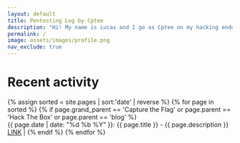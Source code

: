 ```yaml
---
layout: default
title: Pentesting Log by Cptee
description: "Hi! My name is Lucas and I go as Cptee on my hacking endeavors. I am a software engineer with two years of experience working as a backend engineer, now aiming to become a penetration tester. I began my offsec studies in early 2021, having attained the eJPT (eLearnSecurity's Junior Penetration Tester) by the end of the year, and now preparing for the OSCP! I created this page to share my findings and some walkthroughs (mainly in HackTheBox). I hope you can learn anything from this content."
permalink: /
image: assets/images/profile.png
nav_exclude: true
---
```


# Recent activity
{% assign sorted = site.pages | sort:'date' | reverse %}
{% for page in sorted %}
{% if page.grand_parent == 'Capture the Flag' or page.parent == 'Hack The Box' or page.parent == 'blog' %}  
{{ page.date | date: "%d %b %Y" }}: {{ page.title }} - {{ page.description }}  <a href="{{ page.url }}">LINK</a>  |
{% endif %}
{% endfor %}
